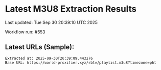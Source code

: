 # Latest M3U8 Extraction Results

Last updated: Tue Sep 30 20:39:10 UTC 2025

Workflow run: #553

## Latest URLs (Sample):
```
Extracted at: 2025-09-30T20:39:09.443276
Base URL: https://world-proxifier.xyz/rbtv/playlist.m3u8?timezone=pht

```
